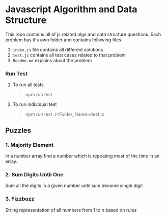 # Javascript Algorithm and Data Structure

This repo contains all of js related algo and data structure questions.
Each problem has it's own folder and contains following files

1. `index.js` file contains all different solutions
2. `test.js` contains all test cases related to that problem
3. `Readme.md` explains about the problem

### Run Test

1. To run all tests

   > npm run test

2. To run individual test
   > npm run test ./<Folder_Name>/test.js

## Puzzles

### 1. Majority Element

In a number array find a number which is repeating most of the time in an array.

### 2. Sum Digits Until One

Sum all the digits in a given number until sum become single digit

### 3. Fizzbuzz

String representation of all numbers from 1 to n based on rules
